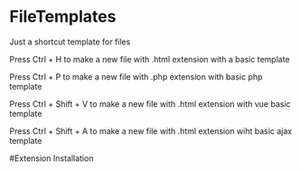 # FileTemplates
Just a shortcut template for files

Press Ctrl + H to make a new file with .html extension with a basic template

Press Ctrl + P to make a new file with .php extension with basic php template

Press Ctrl + Shift + V to make a new file with .html extension with vue basic template

Press Ctrl + Shift + A to make a new file with .html extension wiht basic ajax template


#Extension Installation



